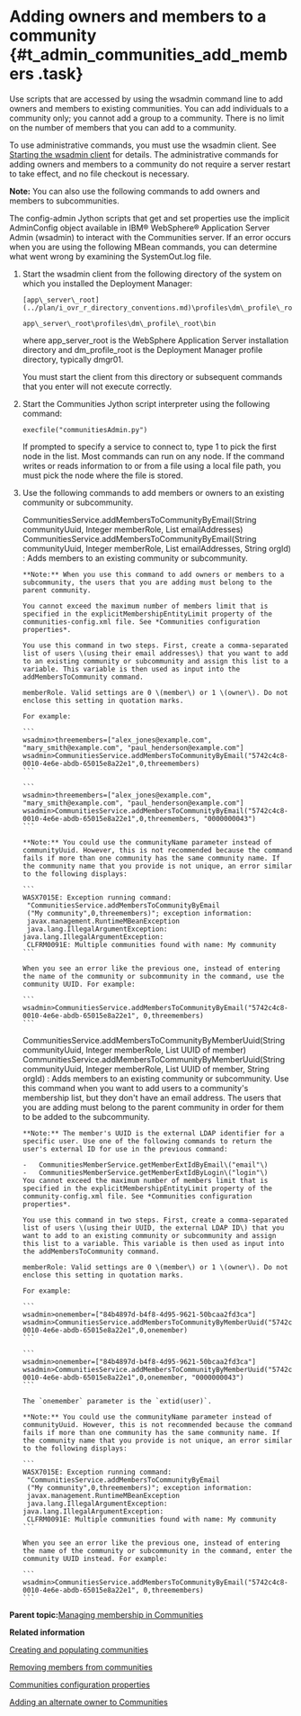 # Adding owners and members to a community {#t_admin_communities_add_members .task}

Use scripts that are accessed by using the wsadmin command line to add owners and members to existing communities. You can add individuals to a community only; you cannot add a group to a community. There is no limit on the number of members that you can add to a community.

To use administrative commands, you must use the wsadmin client. See [Starting the wsadmin client](t_admin_wsadmin_starting.md) for details. The administrative commands for adding owners and members to a community do not require a server restart to take effect, and no file checkout is necessary.

**Note:** You can also use the following commands to add owners and members to subcommunities.

The config-admin Jython scripts that get and set properties use the implicit AdminConfig object available in IBM® WebSphere® Application Server Admin \(wsadmin\) to interact with the Communities server. If an error occurs when you are using the following MBean commands, you can determine what went wrong by examining the SystemOut.log file.

1.  Start the wsadmin client from the following directory of the system on which you installed the Deployment Manager:

    ```
    [app\_server\_root](../plan/i_ovr_r_directory_conventions.md)\profiles\dm\_profile\_root\bin
    ```

    ```
    app\_server\_root\profiles\dm\_profile\_root\bin
    ```

    where app\_server\_root is the WebSphere Application Server installation directory and dm\_profile\_root is the Deployment Manager profile directory, typically dmgr01.

    You must start the client from this directory or subsequent commands that you enter will not execute correctly.

2.  Start the Communities Jython script interpreter using the following command:

    ```
    execfile("communitiesAdmin.py")
    ```

    If prompted to specify a service to connect to, type 1 to pick the first node in the list. Most commands can run on any node. If the command writes or reads information to or from a file using a local file path, you must pick the node where the file is stored.

3.  Use the following commands to add members or owners to an existing community or subcommunity.

    CommunitiesService.addMembersToCommunityByEmail\(String communityUuid, Integer memberRole, List emailAddresses\)
    CommunitiesService.addMembersToCommunityByEmail\(String communityUuid, Integer memberRole, List emailAddresses, String orgId\)
    :   Adds members to an existing community or subcommunity.

        **Note:** When you use this command to add owners or members to a subcommunity, the users that you are adding must belong to the parent community.

        You cannot exceed the maximum number of members limit that is specified in the explicitMembershipEntityLimit property of the communities-config.xml file. See *Communities configuration properties*.

        You use this command in two steps. First, create a comma-separated list of users \(using their email addresses\) that you want to add to an existing community or subcommunity and assign this list to a variable. This variable is then used as input into the addMembersToCommunity command.

        memberRole. Valid settings are 0 \(member\) or 1 \(owner\). Do not enclose this setting in quotation marks.

        For example:

        ```
        wsadmin>threemembers=["alex_jones@example.com", "mary_smith@example.com", "paul_henderson@example.com"]
        wsadmin>CommunitiesService.addMembersToCommunityByEmail("5742c4c8-0010-4e6e-abdb-65015e8a22e1",0,threemembers)
        ```

        ```
        wsadmin>threemembers=["alex_jones@example.com", "mary_smith@example.com", "paul_henderson@example.com"]
        wsadmin>CommunitiesService.addMembersToCommunityByEmail("5742c4c8-0010-4e6e-abdb-65015e8a22e1",0,threemembers, "0000000043")
        ```

        **Note:** You could use the communityName parameter instead of communityUuid. However, this is not recommended because the command fails if more than one community has the same community name. If the community name that you provide is not unique, an error similar to the following displays:

        ```
        WASX7015E: Exception running command: 
         "CommunitiesService.addMembersToCommunityByEmail
         ("My community",0,threemembers)"; exception information:
         javax.management.RuntimeMBeanException
         java.lang.IllegalArgumentException: java.lang.IllegalArgumentException: 
         CLFRM0091E: Multiple communities found with name: My community
        ```

        When you see an error like the previous one, instead of entering the name of the community or subcommunity in the command, use the community UUID. For example:

        ```
        wsadmin>CommunitiesService.addMembersToCommunityByEmail("5742c4c8-0010-4e6e-abdb-65015e8a22e1", 0,threemembers)
        ```

    CommunitiesService.addMembersToCommunityByMemberUuid\(String communityUuid, Integer memberRole, List UUID of member\)
    CommunitiesService.addMembersToCommunityByMemberUuid\(String communityUuid, Integer memberRole, List UUID of member, String orgId\)
    :   Adds members to an existing community or subcommunity. Use this command when you want to add users to a community's membership list, but they don't have an email address. The users that you are adding must belong to the parent community in order for them to be added to the subcommunity.

        **Note:** The member's UUID is the external LDAP identifier for a specific user. Use one of the following commands to return the user's external ID for use in the previous command:

        -   CommunitiesMemberService.getMemberExtIdByEmail\("email"\)
        -   CommunitiesMemberService.getMemberExtIdByLogin\("login"\)
        You cannot exceed the maximum number of members limit that is specified in the explicitMembershipEntityLimit property of the community-config.xml file. See *Communities configuration properties*.

        You use this command in two steps. First, create a comma-separated list of users \(using their UUID, the external LDAP ID\) that you want to add to an existing community or subcommunity and assign this list to a variable. This variable is then used as input into the addMembersToCommunity command.

        memberRole: Valid settings are 0 \(member\) or 1 \(owner\). Do not enclose this setting in quotation marks.

        For example:

        ```
        wsadmin>onemember=["84b4897d-b4f8-4d95-9621-50bcaa2fd3ca"]
        wsadmin>CommunitiesService.addMembersToCommunityByMemberUuid("5742c4c8-0010-4e6e-abdb-65015e8a22e1",0,onemember)
        ```

        ```
        wsadmin>onemember=["84b4897d-b4f8-4d95-9621-50bcaa2fd3ca"]
        wsadmin>CommunitiesService.addMembersToCommunityByMemberUuid("5742c4c8-0010-4e6e-abdb-65015e8a22e1",0,onemember, "0000000043")
        ```

        The `onemember` parameter is the `extid(user)`.

        **Note:** You could use the communityName parameter instead of communityUuid. However, this is not recommended because the command fails if more than one community has the same community name. If the community name that you provide is not unique, an error similar to the following displays:

        ```
        WASX7015E: Exception running command: 
         "CommunitiesService.addMembersToCommunityByEmail
         ("My community",0,threemembers)"; exception information:
         javax.management.RuntimeMBeanException
         java.lang.IllegalArgumentException: java.lang.IllegalArgumentException: 
         CLFRM0091E: Multiple communities found with name: My community
        ```

        When you see an error like the previous one, instead of entering the name of the community or subcommunity in the command, enter the community UUID instead. For example:

        ```
        wsadmin>CommunitiesService.addMembersToCommunityByEmail("5742c4c8-0010-4e6e-abdb-65015e8a22e1", 0,threemembers)
        ```


**Parent topic:**[Managing membership in Communities](../admin/c_admin_communities_managing_membership.md)

**Related information**  


[Creating and populating communities](../admin/t_admin_communities_create_communities.md)

[Removing members from communities](../admin/t_admin_communities_remove_members.md)

[Communities configuration properties](../admin/r_admin_communities_config_props.md)

[Adding an alternate owner to Communities](../admin/t_admin_communities_add_alternate_owner.md)

